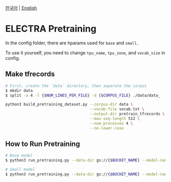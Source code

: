 [한국어](./README.md) | [English](./README_EN.md)

# ELECTRA Pretraining

In the config folder, there are hparams used for `base` and `small`.

To use it yourself, you need to change `tpu_name`, `tpu_zone`, and `vocab_size` in config.

## Make tfrecords

```bash
# First, create the `data` directory, then separate the corpus
$ mkdir data
$ split -a 4 -l {$NUM_LINES_PER_FILE} -d {$CORPUS_FILE} ./data/data_
```

```bash
python3 build_pretraining_dataset.py --corpus-dir data \
                                     --vocab-file vocab.txt \
                                     --output-dir pretrain_tfrecords \
                                     --max-seq-length 512 \
                                     --num-processes 4 \
                                     --no-lower-case
```

## How to Run Pretraining

```bash
# Base model
$ python3 run_pretraining.py --data-dir gs://{$BUCKET_NAME} --model-name {$BASE_OUTPUT_DIR} --hparams config/base_config.json

# Small model
$ python3 run_pretraining.py --data-dir gs://{$BUCKET_NAME} --model-name {$SMALL_OUTPUT_DIR} --hparams config/small_config.json
```

